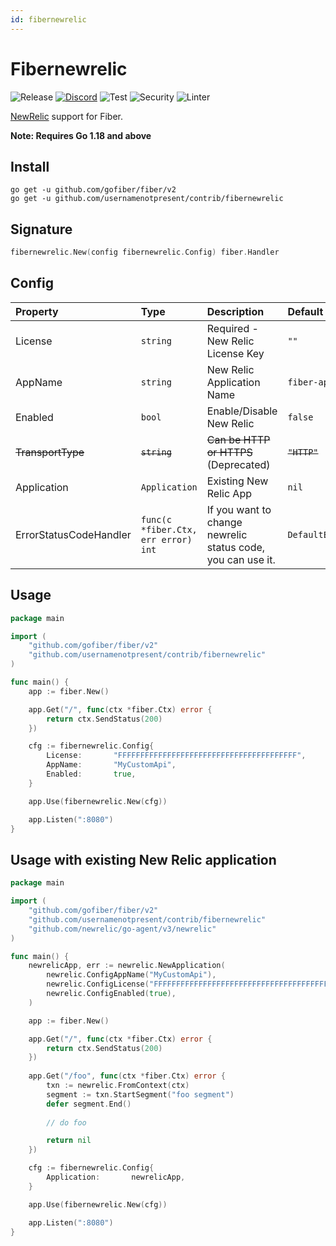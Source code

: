 ```yaml
---
id: fibernewrelic
---
```


# Fibernewrelic

![Release](https://img.shields.io/github/v/tag/gofiber/contrib?filter=fibernewrelic*)
[![Discord](https://img.shields.io/discord/704680098577514527?style=flat&label=%F0%9F%92%AC%20discord&color=00ACD7)](https://gofiber.io/discord)
![Test](https://github.com/usernamenotpresent/contrib/workflows/Tests/badge.svg)
![Security](https://github.com/usernamenotpresent/contrib/workflows/Security/badge.svg)
![Linter](https://github.com/usernamenotpresent/contrib/workflows/Linter/badge.svg)

[NewRelic](https://github.com/newrelic/go-agent) support for Fiber.

**Note: Requires Go 1.18 and above**

## Install

```
go get -u github.com/gofiber/fiber/v2
go get -u github.com/usernamenotpresent/contrib/fibernewrelic
```

## Signature

```go
fibernewrelic.New(config fibernewrelic.Config) fiber.Handler
```

## Config

| Property          | Type             | Description                            | Default        |
|:------------------|:-----------------|:---------------------------------------|:---------------|
| License           | `string`         | Required - New Relic License Key       | `""`           |
| AppName           | `string`         | New Relic Application Name             | `fiber-api`    |
| Enabled           | `bool`           | Enable/Disable New Relic               | `false`        |
| ~~TransportType~~ | ~~`string`~~     | ~~Can be HTTP or HTTPS~~ (Deprecated)  | ~~`"HTTP"`~~   |
| Application       | `Application`    | Existing New Relic App                 | `nil`          |
| ErrorStatusCodeHandler       | `func(c *fiber.Ctx, err error) int`    | If you want to change newrelic status code, you can use it.                 | `DefaultErrorStatusCodeHandler`          |

## Usage

```go
package main

import (
	"github.com/gofiber/fiber/v2"
	"github.com/usernamenotpresent/contrib/fibernewrelic"
)

func main() {
	app := fiber.New()

	app.Get("/", func(ctx *fiber.Ctx) error {
		return ctx.SendStatus(200)
	})

	cfg := fibernewrelic.Config{
		License:       "FFFFFFFFFFFFFFFFFFFFFFFFFFFFFFFFFFFFFFFF",
		AppName:       "MyCustomApi",
		Enabled:       true,
	}

	app.Use(fibernewrelic.New(cfg))

	app.Listen(":8080")
}
```

## Usage with existing New Relic application

```go
package main

import (
	"github.com/gofiber/fiber/v2"
	"github.com/usernamenotpresent/contrib/fibernewrelic"
	"github.com/newrelic/go-agent/v3/newrelic"
)

func main() {
	newrelicApp, err := newrelic.NewApplication(
		newrelic.ConfigAppName("MyCustomApi"),
		newrelic.ConfigLicense("FFFFFFFFFFFFFFFFFFFFFFFFFFFFFFFFFFFFFFFF"),
		newrelic.ConfigEnabled(true),
	)

	app := fiber.New()

	app.Get("/", func(ctx *fiber.Ctx) error {
		return ctx.SendStatus(200)
	})
	
	app.Get("/foo", func(ctx *fiber.Ctx) error {
		txn := newrelic.FromContext(ctx)
		segment := txn.StartSegment("foo segment")
		defer segment.End()
		
		// do foo 

		return nil
	})

	cfg := fibernewrelic.Config{
		Application:       newrelicApp,
	}

	app.Use(fibernewrelic.New(cfg))

	app.Listen(":8080")
}
```
